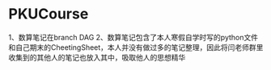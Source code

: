 # PKUCourse
1、数算笔记在branch DAG
2、数算笔记包含了本人寒假自学时写的python文件和自己期末的CheetingSheet，本人并没有做过多的笔记整理，因此将闫老师群里收集到的其他人的笔记也放入其中，吸取他人的思想精华
